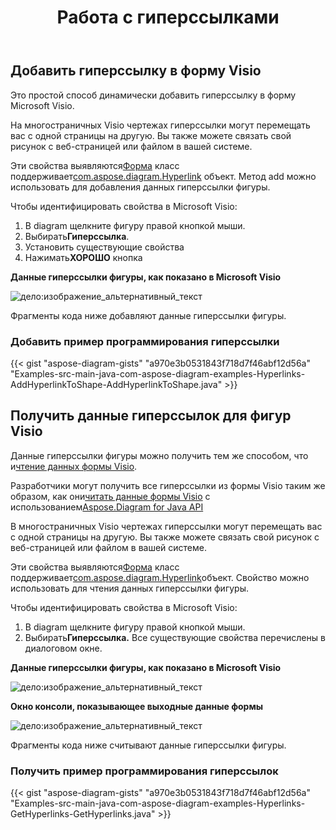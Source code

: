 ﻿---
title: Работа с гиперссылками
type: docs
weight: 110
url: /ru/java/working-with-hyperlinks/
---
## **Добавить гиперссылку в форму Visio**
Это простой способ динамически добавить гиперссылку в форму Microsoft Visio.

На многостраничных Visio чертежах гиперссылки могут перемещать вас с одной страницы на другую. Вы также можете связать свой рисунок с веб-страницей или файлом в вашей системе.

Эти свойства выявляются[Форма](https://reference.aspose.com/diagram/java/com.aspose.diagram/Shape) класс поддерживает[com.aspose.diagram.Hyperlink](https://reference.aspose.com/diagram/java/com.aspose.diagram/hyperlink) объект. Метод add можно использовать для добавления данных гиперссылки фигуры.

Чтобы идентифицировать свойства в Microsoft Visio:

1. В diagram щелкните фигуру правой кнопкой мыши.
1.  Выбирать**Гиперссылка**.
1. Установить существующие свойства
1.  Нажимать**ХОРОШО** кнопка

**Данные гиперссылки фигуры, как показано в Microsoft Visio**

![дело:изображение_альтернативный_текст](working-with-hyperlinks_1.png)

Фрагменты кода ниже добавляют данные гиперссылки фигуры.
### **Добавить пример программирования гиперссылки**
{{< gist "aspose-diagram-gists" "a970e3b0531843f718d7f46abf12d56a" "Examples-src-main-java-com-aspose-diagram-examples-Hyperlinks-AddHyperlinkToShape-AddHyperlinkToShape.java" >}}
## **Получить данные гиперссылок для фигур Visio**
 Данные гиперссылки фигуры можно получить тем же способом, что и[чтение данных формы Visio]().

Разработчики могут получить все гиперссылки из формы Visio таким же образом, как они[читать данные формы Visio]() с использованием[Aspose.Diagram for Java API](https://products.aspose.com/diagram/java/)

В многостраничных Visio чертежах гиперссылки могут перемещать вас с одной страницы на другую. Вы также можете связать свой рисунок с веб-страницей или файлом в вашей системе.

Эти свойства выявляются[Форма](https://reference.aspose.com/diagram/java/com.aspose.diagram/Shape) класс поддерживает[com.aspose.diagram.Hyperlink](https://reference.aspose.com/diagram/java/com.aspose.diagram/hyperlink)объект. Свойство можно использовать для чтения данных гиперссылки фигуры.

Чтобы идентифицировать свойства в Microsoft Visio:

1. В diagram щелкните фигуру правой кнопкой мыши.
1.  Выбирать**Гиперссылка.**
 Все существующие свойства перечислены в диалоговом окне.

**Данные гиперссылки фигуры, как показано в Microsoft Visio**

![дело:изображение_альтернативный_текст](working-with-hyperlinks_2.png)

**Окно консоли, показывающее выходные данные формы**

![дело:изображение_альтернативный_текст](working-with-hyperlinks_3.png)

Фрагменты кода ниже считывают данные гиперссылки фигуры.
### **Получить пример программирования гиперссылок**
{{< gist "aspose-diagram-gists" "a970e3b0531843f718d7f46abf12d56a" "Examples-src-main-java-com-aspose-diagram-examples-Hyperlinks-GetHyperlinks-GetHyperlinks.java" >}}

